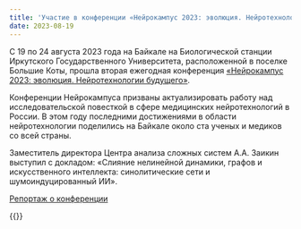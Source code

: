 ```yaml
---
title: 'Участие в конференции «Нейрокампус 2023: эволюция. Нейротехнологии будущего»'
date: 2023-08-19
---
```


С 19 по 24 августа 2023 года на Байкале на Биологической станции Иркутского Государственного Университета, расположенной в поселке Большие Коты, прошла вторая ежегодная конференция [«Нейрокампус 2023: эволюция. Нейротехнологии будущего»](https://neurocampus.su/events/conference-2023).

<!--more-->

Конференции Нейрокампуса призваны актуализировать работу над исследовательской повесткой в сфере медицинских нейротехнологий в России. В этом году последними достижениями в области нейротехнологии поделились на Байкале около ста ученых и медиков со всей страны.

Заместитель директора Центра анализа сложных систем А.А. Заикин выступил с докладом: «Слияние нелинейной динамики, графов и искусственного интеллекта: синолитические сети и шумоиндуцированный ИИ».

[Репортаж о конференции](https://vestiirk.ru/news/poslednimi-dostizheniiami-v-oblasti-neirotekhnologii-podelilis-na-baikale-okolo-sta-uchenykh-i-medikov-so-vsei-strany/)

{{<gallery album="2023-08-19-conference">}}
